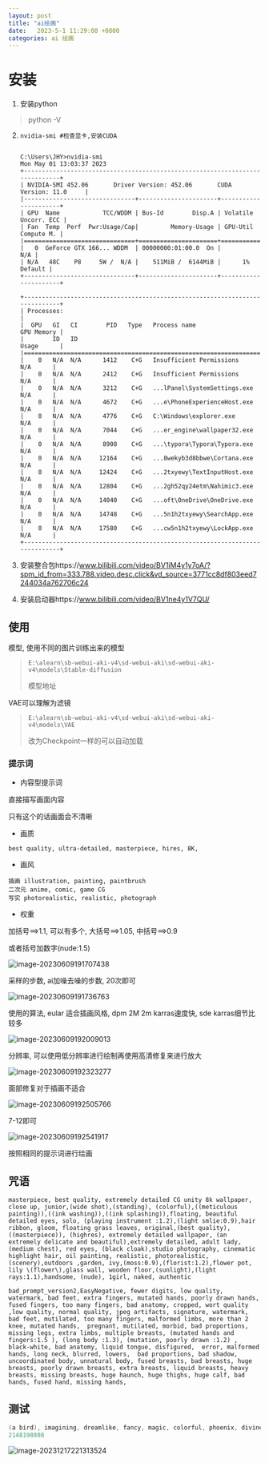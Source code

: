 ```yaml
---
layout: post
title: "ai绘画"  
date:   2023-5-1 11:29:08 +0800
categories: ai 绘画 
---
```


# 安装

1.   安装python

>   python -V

2.   ```
     nvidia-smi #检查显卡,安装CUDA
     
     
     C:\Users\JHY>nvidia-smi
     Mon May 01 13:03:37 2023
     +-----------------------------------------------------------------------------+
     | NVIDIA-SMI 452.06       Driver Version: 452.06       CUDA Version: 11.0     |
     |-------------------------------+----------------------+----------------------+
     | GPU  Name            TCC/WDDM | Bus-Id        Disp.A | Volatile Uncorr. ECC |
     | Fan  Temp  Perf  Pwr:Usage/Cap|         Memory-Usage | GPU-Util  Compute M. |
     |===============================+======================+======================|
     |   0  GeForce GTX 166... WDDM  | 00000000:01:00.0  On |                  N/A |
     | N/A   48C    P8     5W /  N/A |    511MiB /  6144MiB |      1%      Default |
     +-------------------------------+----------------------+----------------------+
     
     +-----------------------------------------------------------------------------+
     | Processes:                                                                  |
     |  GPU   GI   CI        PID   Type   Process name                  GPU Memory |
     |        ID   ID                                                   Usage      |
     |=============================================================================|
     |    0   N/A  N/A      1412    C+G   Insufficient Permissions        N/A      |
     |    0   N/A  N/A      2412    C+G   Insufficient Permissions        N/A      |
     |    0   N/A  N/A      3212    C+G   ...lPanel\SystemSettings.exe    N/A      |
     |    0   N/A  N/A      4672    C+G   ...e\PhoneExperienceHost.exe    N/A      |
     |    0   N/A  N/A      4776    C+G   C:\Windows\explorer.exe         N/A      |
     |    0   N/A  N/A      7044    C+G   ...er_engine\wallpaper32.exe    N/A      |
     |    0   N/A  N/A      8908    C+G   ...\typora\Typora\Typora.exe    N/A      |
     |    0   N/A  N/A     12164    C+G   ...8wekyb3d8bbwe\Cortana.exe    N/A      |
     |    0   N/A  N/A     12424    C+G   ...2txyewy\TextInputHost.exe    N/A      |
     |    0   N/A  N/A     12804    C+G   ...2gh52qy24etm\Nahimic3.exe    N/A      |
     |    0   N/A  N/A     14040    C+G   ...oft\OneDrive\OneDrive.exe    N/A      |
     |    0   N/A  N/A     14748    C+G   ...5n1h2txyewy\SearchApp.exe    N/A      |
     |    0   N/A  N/A     17580    C+G   ...cw5n1h2txyewy\LockApp.exe    N/A      |
     +-----------------------------------------------------------------------------+
     ```

3.   安装整合包https://www.bilibili.com/video/BV1iM4y1y7oA/?spm_id_from=333.788.video.desc.click&vd_source=3771cc8df803eed7244034a762706c24
4.   安装启动器https://www.bilibili.com/video/BV1ne4y1V7QU/

## 使用

模型, 使用不同的图片训练出来的模型

>   ``` 
>   E:\alearn\sb-webui-aki-v4\sd-webui-aki\sd-webui-aki-v4\models\Stable-diffusion
>   ```
>
>   模型地址

VAE可以理解为滤镜

>   ```
>   E:\alearn\sb-webui-aki-v4\sd-webui-aki\sd-webui-aki-v4\models\VAE
>   ```
>
>   改为Checkpoint一样的可以自动加载

### 提示词

+   内容型提示词

直接描写画面内容

只有这个的话画面会不清晰

+   画质

```
best quality, ultra-detailed, masterpiece, hires, 8K, 
```

+   画风

```
插画 illustration, painting, paintbrush
二次元 anime, comic, game CG
写实 photorealistic, realistic, photograph
```

+   权重

加括号\==>1.1, 可以有多个, 大括号\==>1.05, 中括号==>0.9

或者括号加数字(nude:1.5)

![image-20230609191707438](E:\a学习\笔记\img\image-20230609191707438.png)

采样的步数, ai加噪去噪的步数, 20次即可

![image-20230609191736763](E:\a学习\笔记\img\image-20230609191736763.png)

使用的算法, eular 适合插画风格, dpm 2M 2m karras速度快, sde karras细节比较多

![image-20230609192009013](E:\a学习\笔记\img\image-20230609192009013.png)

分辨率, 可以使用低分辨率进行绘制再使用高清修复来进行放大

![image-20230609192323277](E:\a学习\笔记\img\image-20230609192323277.png)

面部修复对于插画不适合

![image-20230609192505766](E:\a学习\笔记\img\image-20230609192505766.png)

7-12即可

![image-20230609192541917](E:\a学习\笔记\img\image-20230609192541917.png)

按照相同的提示词进行绘画





## 咒语

```
masterpiece, best quality, extremely detailed CG unity 8k wallpaper, close up, junior,(wide shot),(standing), (colorful),((meticulous painting)),((ink washing)),((ink splashing)),floating, beautiful detailed eyes, solo, (playing instrument :1.2),(light smlie:0.9),hair ribbon, gloom, floating grass leaves, original,(best quality), ((masterpiece)), (highres), extremely detailed wallpaper, (an extremely delicate and beautiful),extremely detailed, adult lady,(medium chest), red eyes, (black cloak),studio photography, cinematic highlight hair, oil painting, realistic, photorealistic,(scenery),outdoors ,garden, ivy,(moss:0.9),(florist:1.2),flower pot, lily \(flower\),glass wall, wooden floor,(sunlight),(light rays:1.1),handsome, (nude), 1girl, naked, authentic
```

```
bad_prompt_version2,EasyNegative, fewer digits, low quality, watermark, bad feet, extra fingers, mutated hands, poorly drawn hands, fused fingers, too many fingers, bad anatomy, cropped, wort quality ,low quality, normal quality, jpeg artifacts, signature, watermark, bad feet, mutilated, too many fingers, malformed limbs, more than 2 knee, mutated hands,  pregnant, mutilated, morbid, bad proportions, missing legs, extra limbs, multiple breasts, (mutated hands and fingers:1.5 ), (long body :1.3), (mutation, poorly drawn :1.2) , black-white, bad anatomy, liquid tongue, disfigured,  error, malformed hands, long neck, blurred, lowers,  bad proportions, bad shadow, uncoordinated body, unnatural body, fused breasts, bad breasts, huge breasts, poorly drawn breasts, extra breasts, liquid breasts, heavy breasts, missing breasts, huge haunch, huge thighs, huge calf, bad hands, fused hand, missing hands,
```

## 测试

```c
(a bird), imagining, dreamlike, fancy, magic, colorful, phoenix, divine, dreamland, eidolon, best quality, ultra-detailed, masterpiece, hires, 8K, back, detail,  [[origami crane]],
2148198808
```

![image-20231217221313524](https://picture-01-1316374204.cos.ap-beijing.myqcloud.com/image/202312172213963.png)
